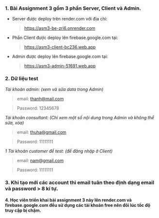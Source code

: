 ### 1. Bài Assignment 3 gồm 3 phần Server, Client và Admin.

- Server được deploy trên render.com với địa chỉ:
  > https://asm3-be-zri6.onrender.com
- Phần Client được deploy lên firebase.google.com tại:
  > https://asm3-client-bc236.web.app
- Admin được deploy lên firebase.google.com tại:
  > https://asm3-admin-51691.web.app

### 2. Dữ liệu test

_Tài khoản admin: (xem và sửa data trong Admin)_

> email: thanh@mail.com

> Password: 12345678

_Tài khoản consultant: (Chỉ xem một số nội dung trong Admin và không thể sửa, xóa)_

> email: thuha@gmail.com

> Password: 11111111

_1 Tài khoản customer để test: (để đăng nhập ở Client)_

> email: nam@gmail.com

> Password: 11111111

### 3. Khi tạo mới các account thì email tuân theo định dạng email và password > 8 kí tự.

#### 4. Học viên triển khai bài assignment 3 này lên render.com và firebase.google.com đều sử dụng các tài khoản free nên đôi lúc tốc độ truy cập bị chậm.
